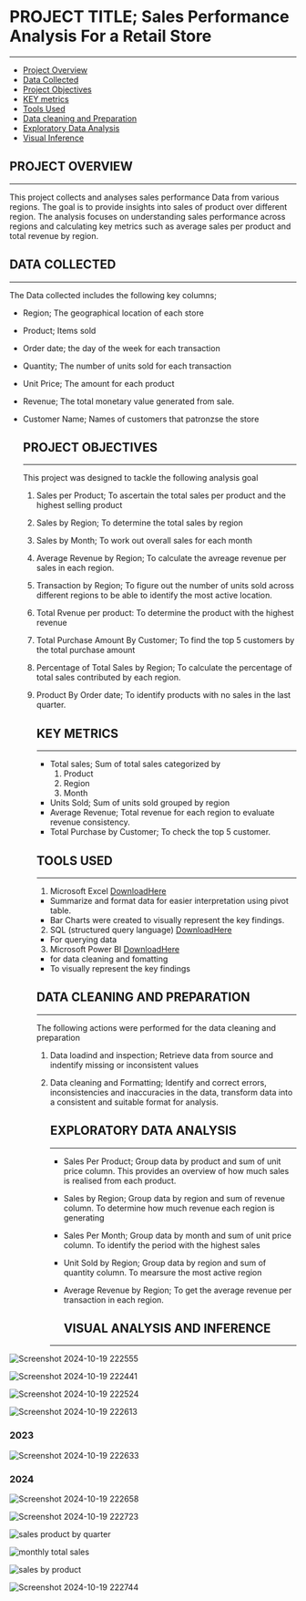 # PROJECT TITLE; Sales Performance Analysis For a Retail Store
---
- [Project Overview](#project-overview)
- [Data Collected](#data-collected)
- [Project Objectives](#project-objectives)
- [KEY metrics](#key-metrics)
- [Tools Used](#tools-used)
- [Data cleaning and Preparation](##data-cleaning-and-preparetion)
- [Exploratory Data Analysis](##exporatory-data-analysis)
- [Visual Inference](##visual-inference)

## PROJECT OVERVIEW
----
This project collects and analyses sales performance Data from various regions.
The goal is to provide insights into sales of product over different region. The analysis focuses on understanding sales performance across regions and calculating key metrics such as average sales per product and total revenue by region. 


## DATA COLLECTED
---
The Data collected includes the following key columns;
- Region; The geographical location of each store
- Product; Items sold
- Order date; the day of the week for each transaction
- Quantity; The number of units sold for each transaction
- Unit Price; The amount for each product
- Revenue; The total monetary value generated from sale.
- Customer Name; Names of customers that patronzse the store
  

  ## PROJECT OBJECTIVES
  ---
  This project was designed to tackle the following analysis goal
  1. Sales per Product; To ascertain the total sales per product and the highest selling product
  2. Sales by Region; To determine the total sales by region
  3. Sales by Month; To work out overall sales for each month
  4. Average Revenue by Region; To calculate the avreage revenue per sales in each region.
  5. Transaction by Region; To figure out the number of units sold across different regions to be able to identify the most active location.
  6. Total Rvenue per product: To determine the product with the highest revenue
  7. Total Purchase Amount By Customer; To find the top 5 customers by the total purchase amount
  8. Percentage of Total Sales by Region; To calculate the percentage of total sales contributed by each region.
  9. Product By Order date; To identify products with no sales in the last quarter.
     
 
     ## KEY METRICS
     ---
     - Total sales; Sum of total sales categorized by
       1. Product
       2. Region
       3. Month
     - Units Sold; Sum of units sold grouped by region
     - Average Revenue; Total revenue for each region to evaluate revenue consistency.
     - Total Purchase by Customer; To check the top 5 customer.  
    

     ## TOOLS USED
     ---
     1. Microsoft Excel [DownloadHere](https://www.microsoft.com)
      - Summarize and format data for easier interpretation using pivot table.
      - Bar Charts were created to visually represent the key findings.
     2. SQL (structured query language) [DownloadHere](https://www.microsoft.com)
      - For querying data
     3. Microsoft Power BI [DownloadHere](https://www.microsoft.com)
      - for data cleaning and fomatting
      - To visually represent the key findings
    

     ## DATA CLEANING AND PREPARATION
     ---
     The following actions were performed for the data cleaning and preparation
       1. Data loadind and inspection; Retrieve data from source and indentify missing or inconsistent values
       2. Data cleaning and Formatting; Identify and correct errors, inconsistencies and inaccuracies in the data, transform data into a consistent and suitable format for analysis.


          ## EXPLORATORY DATA ANALYSIS
          ---
          - Sales Per Product; Group data by product and sum of unit price column. This provides an overview of how much sales is realised from each product.
          - Sales by Region; Group data by region and sum of revenue column. To determine how much revenue each region is generating
          - Sales Per Month; Group data by month and sum of unit price column. To identify the period with the highest sales
          - Unit Sold by Region; Group data by region and sum of quantity column. To mearsure the most active region
          - Average Revenue by Region; To get the average revenue per transaction in each region.
         


            ## VISUAL ANALYSIS AND INFERENCE
          ---





    
![Screenshot 2024-10-19 222555](https://github.com/user-attachments/assets/4715303a-ea66-4e08-98ff-e2c6e3d8897c)








![Screenshot 2024-10-19 222441](https://github.com/user-attachments/assets/5f77604e-cd0f-4938-8406-2417041367b4)








![Screenshot 2024-10-19 222524](https://github.com/user-attachments/assets/44826516-d296-4350-a8a5-3fa047c33f97)








![Screenshot 2024-10-19 222613](https://github.com/user-attachments/assets/dd0cf2e6-5930-4d69-939a-54e8cae51baf)







 ### 2023
![Screenshot 2024-10-19 222633](https://github.com/user-attachments/assets/8bb09b43-83b8-46fa-8cb2-a69fc6edd894)






### 2024
![Screenshot 2024-10-19 222658](https://github.com/user-attachments/assets/841d66c6-bcf4-4b05-b5af-81c04d865619)








![Screenshot 2024-10-19 222723](https://github.com/user-attachments/assets/25a21408-9d7c-497d-bc3d-8ca6f09442bd)








![sales product by quarter](https://github.com/user-attachments/assets/3ccbe3d8-6473-41dc-bc19-319035fe3349)








![monthly total sales](https://github.com/user-attachments/assets/5bcd83af-6d11-4259-b8ca-73b27511a1fc)








![sales by product](https://github.com/user-attachments/assets/a993d4f2-deb1-4a27-99f2-c42e8903e33e)









![Screenshot 2024-10-19 222744](https://github.com/user-attachments/assets/37358c0e-75c1-4a3f-a7d3-7f8f94387e39)










